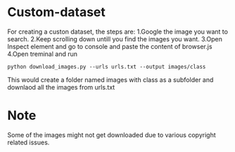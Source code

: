# Custom-dataset
For creating a custon dataset, the steps are:
1.Google the image you want to search.
2.Keep scrolling down untill you find the images you want.
3.Open Inspect element and go to console and paste the content of browser.js
4.Open treminal and run 
```
python download_images.py --urls urls.txt --output images/class
```
This would create a folder named images with class as a subfolder and downlaod all the images from urls.txt

# Note
Some of the images might not get downloaded due to various copyright related issues.
